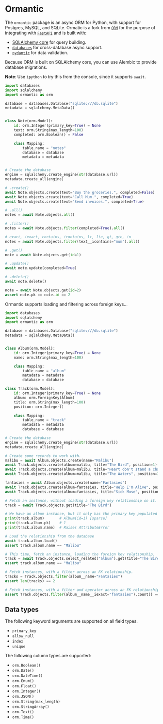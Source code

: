 # Ormantic

The `ormantic` package is an async ORM for Python, with support for Postgres,
MySQL, and SQLite. Ormatic is a fork from [`ORM`][orm] for the purpose of
integrating with [`FastAPI`][fastapi] and is built with:

* [SQLAlchemy core][sqlalchemy-core] for query building.
* [`databases`][databases] for cross-database async support.
* [`pydantic`][pydantic] for data validation.

Because ORM is built on SQLAlchemy core, you can use Alembic to provide
database migrations.

**Note**: Use `ipython` to try this from the console, since it supports `await`.

```python
import databases
import sqlalchemy
import ormantic as orm

database = databases.Database("sqlite:///db.sqlite")
metadata = sqlalchemy.MetaData()


class Note(orm.Model):
    id: orm.Integer(primary_key=True) = None
    text: orm.String(max_length=100)
    completed: orm.Boolean() = False

    class Mapping:
        table_name = "notes"
        database = database
        metadata = metadata


# Create the database
engine = sqlalchemy.create_engine(str(database.url))
metadata.create_all(engine)

# .create()
await Note.objects.create(text="Buy the groceries.", completed=False)
await Note.objects.create(text="Call Mum.", completed=True)
await Note.objects.create(text="Send invoices.", completed=True)

# .all()
notes = await Note.objects.all()

# .filter()
notes = await Note.objects.filter(completed=True).all()

# exact, iexact, contains, icontains, lt, lte, gt, gte, in
notes = await Note.objects.filter(text__icontains="mum").all()

# .get()
note = await Note.objects.get(id=1)

# .update()
await note.update(completed=True)

# .delete()
await note.delete()

note = await Note.objects.get(id=2)
assert note.pk == note.id == 2
```

Ormantic supports loading and filtering across foreign keys...

```python
import databases
import sqlalchemy
import ormantic as orm

database = databases.Database("sqlite:///db.sqlite")
metadata = sqlalchemy.MetaData()


class Album(orm.Model):
    id: orm.Integer(primary_key=True) = None
    name: orm.String(max_length=100)

    class Mapping:
        table_name = "album"
        metadata = metadata
        database = database

class Track(orm.Model):
    id: orm.Integer(primary_key=True) = None
    album: orm.ForeignKey(Album)
    title: orm.String(max_length=100)
    position: orm.Integer()

    class Mapping:
        table_name = "track"
        metadata = metadata
        database = database

# Create the database
engine = sqlalchemy.create_engine(str(database.url))
metadata.create_all(engine)

# Create some records to work with.
malibu = await Album.objects.create(name="Malibu")
await Track.objects.create(album=malibu, title="The Bird", position=1)
await Track.objects.create(album=malibu, title="Heart don't stand a chance", position=2)
await Track.objects.create(album=malibu, title="The Waters", position=3)

fantasies = await Album.objects.create(name="Fantasies")
await Track.objects.create(album=fantasies, title="Help I'm Alive", position=1)
await Track.objects.create(album=fantasies, title="Sick Muse", position=2)

# Fetch an instance, without loading a foreign key relationship on it.
track = await Track.objects.get(title="The Bird")

# We have an album instance, but it only has the primary key populated
print(track.album)       # Album(id=1) [sparse]
print(track.album.pk)    # 1
print(track.album.name)  # Raises AttributeError

# Load the relationship from the database
await track.album.load()
assert track.album.name == "Malibu"

# This time, fetch an instance, loading the foreign key relationship.
track = await Track.objects.select_related("album").get(title="The Bird")
assert track.album.name == "Malibu"

# Fetch instances, with a filter across an FK relationship.
tracks = Track.objects.filter(album__name="Fantasies")
assert len(tracks) == 2

# Fetch instances, with a filter and operator across an FK relationship.
assert Track.objects.filter(album__name__iexact="fantasies").count() == 2
```

## Data types

The following keyword arguments are supported on all field types.

* `primary_key`
* `allow_null`
* `index`
* `unique`

The following column types are supported:

* `orm.Boolean()`
* `orm.Date()`
* `orm.DateTime()`
* `orm.Enum()`
* `orm.Float()`
* `orm.Integer()`
* `orm.JSON()`
* `orm.String(max_length)`
* `orm.StringArray()`
* `orm.Text()`
* `orm.Time()`

[sqlalchemy-core]: https://docs.sqlalchemy.org/en/latest/core/
[orm]: https://github.com/encode/orm/
[fastapi]: https://github.com/tiangolo/fastapi/
[databases]: https://github.com/encode/databases/
[pydantic]: https://github.com/samuelcolvin/pydantic/
